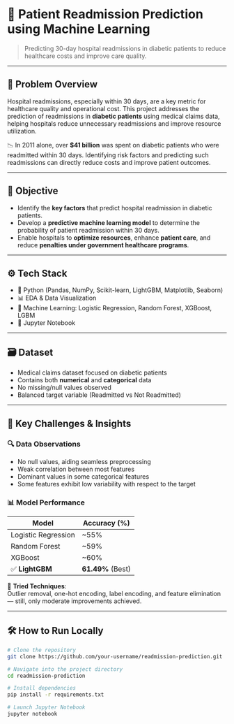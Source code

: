 # 🏥 Patient Readmission Prediction using Machine Learning

> Predicting 30-day hospital readmissions in diabetic patients to reduce healthcare costs and improve care quality.

---

## 📘 Problem Overview

Hospital readmissions, especially within 30 days, are a key metric for healthcare quality and operational cost. This project addresses the prediction of readmissions in **diabetic patients** using medical claims data, helping hospitals reduce unnecessary readmissions and improve resource utilization.

📉 In 2011 alone, over **$41 billion** was spent on diabetic patients who were readmitted within 30 days. Identifying risk factors and predicting such readmissions can directly reduce costs and improve patient outcomes.

---

## 🎯 Objective

- Identify the **key factors** that predict hospital readmission in diabetic patients.
- Develop a **predictive machine learning model** to determine the probability of patient readmission within 30 days.
- Enable hospitals to **optimize resources**, enhance **patient care**, and reduce **penalties under government healthcare programs**.

---

## ⚙️ Tech Stack

- 🐍 Python (Pandas, NumPy, Scikit-learn, LightGBM, Matplotlib, Seaborn)
- 📊 EDA & Data Visualization
- 🧠 Machine Learning: Logistic Regression, Random Forest, XGBoost, LGBM
- 📁 Jupyter Notebook

---

## 🗃️ Dataset

- Medical claims dataset focused on diabetic patients
- Contains both **numerical** and **categorical** data
- No missing/null values observed
- Balanced target variable (Readmitted vs Not Readmitted)

---

## 📌 Key Challenges & Insights

### 🔍 Data Observations

- No null values, aiding seamless preprocessing
- Weak correlation between most features
- Dominant values in some categorical features
- Some features exhibit low variability with respect to the target

### 📊 Model Performance

| Model               | Accuracy (%) |
|--------------------|--------------|
| Logistic Regression| ~55%         |
| Random Forest      | ~59%         |
| XGBoost            | ~60%         |
| ✅ **LightGBM**          | **61.49%** (Best) |

🔧 **Tried Techniques**:  
Outlier removal, one-hot encoding, label encoding, and feature elimination — still, only moderate improvements achieved.

---

## 🛠️ How to Run Locally

```bash
# Clone the repository
git clone https://github.com/your-username/readmission-prediction.git

# Navigate into the project directory
cd readmission-prediction

# Install dependencies
pip install -r requirements.txt

# Launch Jupyter Notebook
jupyter notebook
